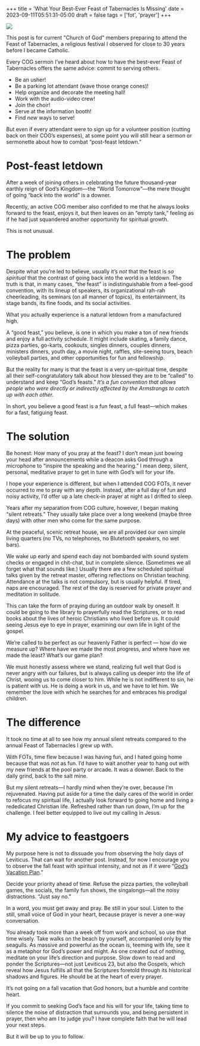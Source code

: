 +++
title = 'What Your Best-Ever Feast of Tabernacles Is Missing'
date = 2023-09-11T05:51:31-05:00
draft = false
tags = ['fot', 'prayer']
+++

![](https://images2.imgbox.com/54/72/6zVnZOdJ_o.png)

This post is for current "Church of God" members preparing to attend the Feast of Tabernacles, a religious festival I observed for close to 30 years before I became Catholic.

Every COG sermon I’ve heard about how to have the best-ever Feast of Tabernacles offers the same advice: commit to serving others.

 - Be an usher!
 - Be a parking lot attendant (wave those orange cones)!
 - Help organize and decorate the meeting hall!
 - Work with the audio-video crew!
 - Join the choir!
 - Serve at the information booth!
 - Find *new* ways to serve!

But even if every attendant were to sign up for a volunteer position (cutting back on their COG’s expenses), at some point you will still hear a sermon or sermonette about how to combat “post-feast letdown.”

# Post-feast letdown

After a week of joining others in celebrating the future thousand-year earthly reign of God’s Kingdom—the “World Tomorrow”—the mere thought of going “back into the world” is a downer.

Recently, an active COG member also confided to me that he always looks forward to the feast, enjoys it, but then leaves on an “empty tank,” feeling as if he had just squandered another opportunity for spiritual growth.

This is not unusual.

# The problem

Despite what you’re led to believe, usually it’s *not* that the feast is *so spiritual* that the contrast of going back into the world is a letdown. The truth is that, in many cases, “the feast” is indistinguishable from a feel-good convention, with its lineup of speakers, its organizational rah-rah cheerleading, its seminars (on all manner of topics), its entertainment, its stage bands, its fine foods, and its social activities.

What you actually experience is a natural letdown from a manufactured high.

A “good feast,” you believe, is one in which you make a ton of new friends and enjoy a full activity schedule. It might include skating, a family dance, pizza parties, go-karts, cookouts, singles dinners, couples dinners, ministers dinners, youth day, a movie night, raffles, site-seeing tours, beach volleyball parties, and other opportunities for fun and fellowship.

But the reality for many is that the feast is a very *un*-spiritual time, despite all their self-congratulatory talk about how blessed they are to be “called” to understand and keep “God’s feasts.” *It’s a fun convention that allows people who were directly or indirectly affected by the Armstrongs to catch up with each other.*

In short, you believe a good feast is a fun feast, a full feast—which makes for a fast, fatiguing feast.

# The solution

Be honest: How many of you pray at the feast? I don’t mean just bowing your head after announcements while a deacon asks God through a microphone to “inspire the speaking and the hearing.” I mean deep, silent, personal, meditative prayer to get in tune with God’s will for your life.

I hope your experience is different, but when I attended COG FOTs, it never occurred to me to pray with any depth. Instead, after a full day of fun and noisy activity, I’d offer up a late check-in prayer at night as I drifted to sleep.

Years after my separation from COG culture, however, I began making “silent retreats.” They usually take place over a long weekend (maybe three days) with other men who come for the same purpose.

At the peaceful, scenic retreat house, we are all provided our own simple living quarters (no TVs, no telephones, no Blutetooth speakers, no wet bars).

We wake up early and spend each day not bombarded with sound system checks or engaged in chit-chat, but in complete silence. (Sometimes we all forget what that sounds like.) Usually there are a few scheduled spiritual talks given by the retreat master, offering reflections on Christian teaching. Attendance at the talks is not compulsory, but is usually helpful. If tired, naps are encouraged. The rest of the day is reserved for private prayer and meditation in solitude.

This can take the form of praying during an outdoor walk by oneself. It could be going to the library to prayerfully read the Scriptures, or to read books about the lives of heroic Christians who lived before us. It could seeing Jesus eye to eye in prayer, examining our own life in light of the gospel.

We’re called to be perfect as our heavenly Father is perfect — how do we measure up? Where have we made the most progress, and where have we made the least? What’s our game plan?

We must honestly assess where we stand, realizing full well that God is never angry with our failures, but is always calling us deeper into the life of Christ, wooing us to come closer to him. While he is not indifferent to sin, he is patient with us. He is doing a work in us, and we have to let him. We remember the love with which he searches for and embraces his prodigal children.

# The difference

It took no time at all to see how my annual silent retreats compared to the annual Feast of Tabernacles I grew up with.

With FOTs, time flew because I was having fun, and I hated going home because that was *not* as fun. I’d have to wait another year to hang out with my new friends at the pool party or arcade. It was a downer. Back to the daily grind, back to the salt mine.

But my silent retreats—I hardly mind when they’re over, because I’m rejuvenated. Having put aside for a time the daily cares of the world in order to refocus my spiritual life, I actually look forward to going home and living a rededicated Christian life. Refreshed rather than run down, I’m up for the challenge. I feel better equipped to live out my calling in Jesus.

# My advice to feastgoers

My purpose here is not to dissuade you from observing the holy days of Leviticus. That can wait for another post. Instead, for now I encourage you to observe the fall feast with spiritual intensity, and not as if it were “[God’s Vacation Plan](https://www.hwalibrary.com/cgi-bin/get/hwa.cgi?action=getmagazine&InfoID=1386074870).”

Decide your priority ahead of time. Refuse the pizza parties, the volleyball games, the socials, the family fun shows, the singalongs—all the noisy distractions. “Just say no.”

In a word, you must get away and pray. Be still in your soul. Listen to the still, small voice of God in your heart, because prayer is never a one-way conversation.

You already took more than a week off from work and school, so use that time wisely. Take walks on the beach by yourself, accompanied only by the seagulls. As massive and powerful as the ocean is, teeming with life, see it as a metaphor for God’s power and might. As one created out of nothing, meditate on your life’s direction and purpose. Slow down to read and ponder the Scriptures—not just Leviticus 23, but also the Gospels, which reveal how Jesus fulfills all that the Scriptures foretold through its historical shadows and figures. He should be at the heart of every prayer.

It’s not going on a fall vacation that God honors, but a humble and contrite heart.

If you commit to seeking God’s face and his will for your life, taking time to silence the noise of distraction that surrounds you, and being persistent in prayer, then who am I to judge you? I have complete faith that he will lead your next steps.

But it will be up to you to follow.
